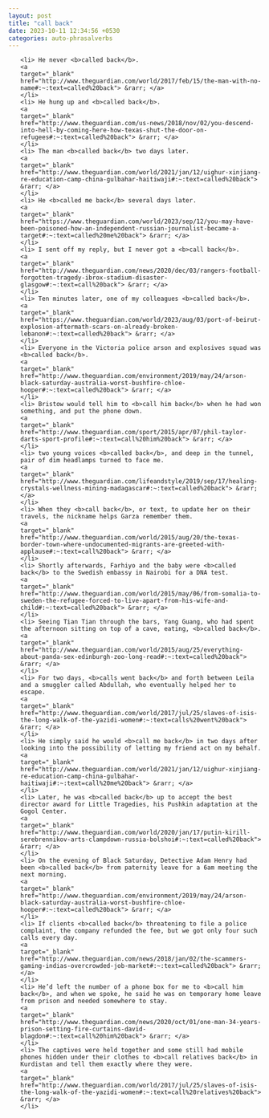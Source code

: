 ```yaml
---
layout: post
title: "call back"
date: 2023-10-11 12:34:56 +0530
categories: auto-phrasalverbs
---
```

<ol>

    <li> He never <b>called back</b>.
    <a 
    target="_blank" 
    href="http://www.theguardian.com/world/2017/feb/15/the-man-with-no-name#:~:text=called%20back"> &rarr; </a>
    </li>
    <li> He hung up and <b>called back</b>.
    <a 
    target="_blank" 
    href="http://www.theguardian.com/us-news/2018/nov/02/you-descend-into-hell-by-coming-here-how-texas-shut-the-door-on-refugees#:~:text=called%20back"> &rarr; </a>
    </li>
    <li> The man <b>called back</b> two days later.
    <a 
    target="_blank" 
    href="http://www.theguardian.com/world/2021/jan/12/uighur-xinjiang-re-education-camp-china-gulbahar-haitiwaji#:~:text=called%20back"> &rarr; </a>
    </li>
    <li> He <b>called me back</b> several days later.
    <a 
    target="_blank" 
    href="https://www.theguardian.com/world/2023/sep/12/you-may-have-been-poisoned-how-an-independent-russian-journalist-became-a-target#:~:text=called%20me%20back"> &rarr; </a>
    </li>
    <li> I sent off my reply, but I never got a <b>call back</b>.
    <a 
    target="_blank" 
    href="http://www.theguardian.com/news/2020/dec/03/rangers-football-forgotten-tragedy-ibrox-stadium-disaster-glasgow#:~:text=call%20back"> &rarr; </a>
    </li>
    <li> Ten minutes later, one of my colleagues <b>called back</b>.
    <a 
    target="_blank" 
    href="https://www.theguardian.com/world/2023/aug/03/port-of-beirut-explosion-aftermath-scars-on-already-broken-lebanon#:~:text=called%20back"> &rarr; </a>
    </li>
    <li> Everyone in the Victoria police arson and explosives squad was <b>called back</b>.
    <a 
    target="_blank" 
    href="http://www.theguardian.com/environment/2019/may/24/arson-black-saturday-australia-worst-bushfire-chloe-hooper#:~:text=called%20back"> &rarr; </a>
    </li>
    <li> Bristow would tell him to <b>call him back</b> when he had won something, and put the phone down.
    <a 
    target="_blank" 
    href="http://www.theguardian.com/sport/2015/apr/07/phil-taylor-darts-sport-profile#:~:text=call%20him%20back"> &rarr; </a>
    </li>
    <li> two young voices <b>called back</b>, and deep in the tunnel, pair of dim headlamps turned to face me.
    <a 
    target="_blank" 
    href="http://www.theguardian.com/lifeandstyle/2019/sep/17/healing-crystals-wellness-mining-madagascar#:~:text=called%20back"> &rarr; </a>
    </li>
    <li> When they <b>call back</b>, or text, to update her on their travels, the nickname helps Garza remember them.
    <a 
    target="_blank" 
    href="http://www.theguardian.com/world/2015/aug/20/the-texas-border-town-where-undocumented-migrants-are-greeted-with-applause#:~:text=call%20back"> &rarr; </a>
    </li>
    <li> Shortly afterwards, Farhiyo and the baby were <b>called back</b> to the Swedish embassy in Nairobi for a DNA test.
    <a 
    target="_blank" 
    href="http://www.theguardian.com/world/2015/may/06/from-somalia-to-sweden-the-refugee-forced-to-live-apart-from-his-wife-and-child#:~:text=called%20back"> &rarr; </a>
    </li>
    <li> Seeing Tian Tian through the bars, Yang Guang, who had spent the afternoon sitting on top of a cave, eating, <b>called back</b>.
    <a 
    target="_blank" 
    href="http://www.theguardian.com/world/2015/aug/25/everything-about-panda-sex-edinburgh-zoo-long-read#:~:text=called%20back"> &rarr; </a>
    </li>
    <li> For two days, <b>calls went back</b> and forth between Leila and a smuggler called Abdullah, who eventually helped her to escape.
    <a 
    target="_blank" 
    href="http://www.theguardian.com/world/2017/jul/25/slaves-of-isis-the-long-walk-of-the-yazidi-women#:~:text=calls%20went%20back"> &rarr; </a>
    </li>
    <li> He simply said he would <b>call me back</b> in two days after looking into the possibility of letting my friend act on my behalf.
    <a 
    target="_blank" 
    href="http://www.theguardian.com/world/2021/jan/12/uighur-xinjiang-re-education-camp-china-gulbahar-haitiwaji#:~:text=call%20me%20back"> &rarr; </a>
    </li>
    <li> Later, he was <b>called back</b> up to accept the best director award for Little Tragedies, his Pushkin adaptation at the Gogol Center.
    <a 
    target="_blank" 
    href="http://www.theguardian.com/world/2020/jan/17/putin-kirill-serebrennikov-arts-clampdown-russia-bolshoi#:~:text=called%20back"> &rarr; </a>
    </li>
    <li> On the evening of Black Saturday, Detective Adam Henry had been <b>called back</b> from paternity leave for a 6am meeting the next morning.
    <a 
    target="_blank" 
    href="http://www.theguardian.com/environment/2019/may/24/arson-black-saturday-australia-worst-bushfire-chloe-hooper#:~:text=called%20back"> &rarr; </a>
    </li>
    <li> If clients <b>called back</b> threatening to file a police complaint, the company refunded the fee, but we got only four such calls every day.
    <a 
    target="_blank" 
    href="http://www.theguardian.com/news/2018/jan/02/the-scammers-gaming-indias-overcrowded-job-market#:~:text=called%20back"> &rarr; </a>
    </li>
    <li> He’d left the number of a phone box for me to <b>call him back</b>, and when we spoke, he said he was on temporary home leave from prison and needed somewhere to stay.
    <a 
    target="_blank" 
    href="http://www.theguardian.com/news/2020/oct/01/one-man-34-years-prison-setting-fire-curtains-david-blagdon#:~:text=call%20him%20back"> &rarr; </a>
    </li>
    <li> The captives were held together and some still had mobile phones hidden under their clothes to <b>call relatives back</b> in Kurdistan and tell them exactly where they were.
    <a 
    target="_blank" 
    href="http://www.theguardian.com/world/2017/jul/25/slaves-of-isis-the-long-walk-of-the-yazidi-women#:~:text=call%20relatives%20back"> &rarr; </a>
    </li>